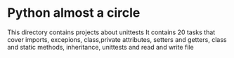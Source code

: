 Python almost a circle
=======================
This directory contains projects about unittests
It contains 20 tasks that cover imports, excepions, class,private attributes, setters and getters, class and static methods, inheritance, unittests and read and write file
